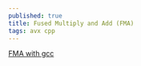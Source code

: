 ```yaml
---
published: true
title: Fused Multiply and Add (FMA)
tags: avx cpp
---
```


[FMA with gcc](https://stackoverflow.com/questions/35439254/what-do-i-need-to-do-so-gcc-4-9-recognizes-the-opportunity-to-use-avx-fma)

